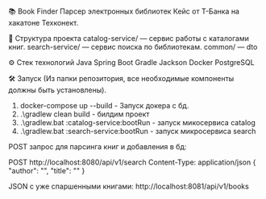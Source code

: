 📚 Book Finder
Парсер электронных библиотек
Кейс от Т-Банка на хакатоне Техконект.

🧩 Структура проекта
catalog-service/ — сервис работы с каталогами книг.
search-service/ — сервис поиска по библиотекам.
common/ — dto

⚙️ Стек технологий
Java
Spring Boot
Gradle
Jackson
Docker
PostgreSQL

🛠️ Запуск
(Из папки репозитория, все необходимые компоненты должны быть установлены).
1) docker-compose up --build - Запуск докера с бд.
2) .\gradlew clean build - билдим проект
3) .\gradlew.bat :catalog-service:bootRun - запуск микосервиса catalog
4) .\gradlew.bat :search-service:bootRun - запуск микросервиса search

POST запрос для парсинга книг и добавления в бд:

POST http://localhost:8080/api/v1/search
Content-Type: application/json
{
  "author": "",
  "title": ""
}

JSON с уже спаршенными книгами:
http://localhost:8081/api/v1/books
